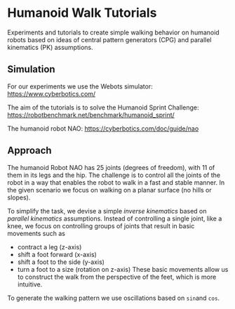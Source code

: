 # Humanoid Walk Tutorials

Experiments and tutorials to create simple walking behavior on humanoid robots based on ideas of central pattern generators (CPG) and parallel kinematics (PK) assumptions.

## Simulation

For our experiments we use the Webots simulator:  
https://www.cyberbotics.com/

The aim of the tutorials is to solve the Humanoid Sprint Challenge:  
https://robotbenchmark.net/benchmark/humanoid_sprint/

The humanoid robot NAO:
https://cyberbotics.com/doc/guide/nao

## Approach

The humanoid Robot NAO has 25 joints (degrees of freedom), with 11 of them in its legs and the hip. The challenge is to control all the joints of the robot in a way that enables the robot to walk in a fast and stable manner. In the given scenario we focus on walking on a planar surface (no hills or slopes).

To simplify the task, we devise a simple *inverse kinematics* based on *parallel kinematics* assumptions. Instead of controlling a single joint, like a knee, we focus on controlling groups of joints that result in basic movements such as 
- contract a leg (z-axis)
- shift a foot forward (x-axis)
- shift a foot to the side (y-axis)
- turn a foot to a size (rotation on z-axis)
These basic movements allow us to construct the walk from the perspective of the feet, which is more intuitive.

To generate the walking pattern we use oscillations based on `sin`and `cos`. 
